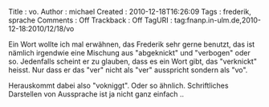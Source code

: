 Title     : vo.
Author    : michael
Created   : 2010-12-18T16:26:09
Tags      : frederik, sprache
Comments  : Off
Trackback : Off
TagURI    : tag:fnanp.in-ulm.de,2010-12-18:2010/12/18/vo

Ein Wort wollte ich mal erwähnen, das Frederik sehr gerne benutzt, das ist
nämlich irgendwie eine Mischung aus "abgeknickt" und "verbogen" oder so.
Jedenfalls scheint er zu glauben, dass es ein Wort gibt, das "verknickt"
heisst. Nur dass er das "ver" nicht als "ver" ausspricht sondern als "vo".

Herauskommt dabei also "vokniggt". Oder so ähnlich. Schriftliches Darstellen
von Aussprache ist ja nicht ganz einfach ..
